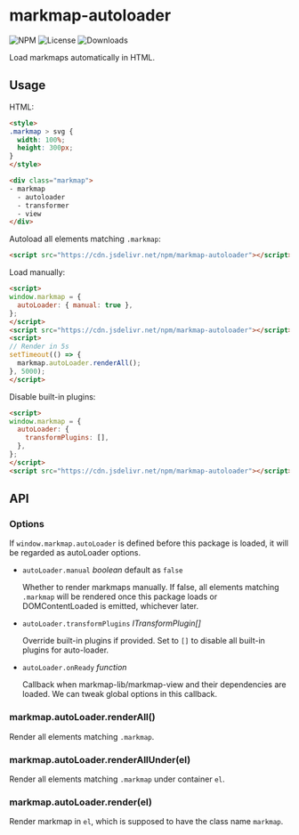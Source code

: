 # markmap-autoloader

![NPM](https://img.shields.io/npm/v/markmap-autoloader.svg)
![License](https://img.shields.io/npm/l/markmap-autoloader.svg)
![Downloads](https://img.shields.io/npm/dt/markmap-autoloader.svg)

Load markmaps automatically in HTML.

## Usage

HTML:

```html
<style>
.markmap > svg {
  width: 100%;
  height: 300px;
}
</style>

<div class="markmap">
- markmap
  - autoloader
  - transformer
  - view
</div>
```

Autoload all elements matching `.markmap`:

```html
<script src="https://cdn.jsdelivr.net/npm/markmap-autoloader"></script>
```

Load manually:

```html
<script>
window.markmap = {
  autoLoader: { manual: true },
};
</script>
<script src="https://cdn.jsdelivr.net/npm/markmap-autoloader"></script>
<script>
// Render in 5s
setTimeout(() => {
  markmap.autoLoader.renderAll();
}, 5000);
</script>
```

Disable built-in plugins:

```html
<script>
window.markmap = {
  autoLoader: {
    transformPlugins: [],
  },
};
</script>
<script src="https://cdn.jsdelivr.net/npm/markmap-autoloader"></script>
```

## API

### Options

If `window.markmap.autoLoader` is defined before this package is loaded, it will be regarded as autoLoader options.

- `autoLoader.manual` *boolean* default as `false`

    Whether to render markmaps manually. If false, all elements matching `.markmap` will be rendered once this package loads or DOMContentLoaded is emitted, whichever later.

- `autoLoader.transformPlugins` *ITransformPlugin[]*

    Override built-in plugins if provided. Set to `[]` to disable all built-in plugins for auto-loader.

- `autoLoader.onReady` *function*

    Callback when markmap-lib/markmap-view and their dependencies are loaded. We can tweak global options in this callback.

### markmap.autoLoader.renderAll()

Render all elements matching `.markmap`.

### markmap.autoLoader.renderAllUnder(el)

Render all elements matching `.markmap` under container `el`.

### markmap.autoLoader.render(el)

Render markmap in `el`, which is supposed to have the class name `markmap`.
